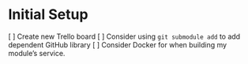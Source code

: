 # Initial Setup

[ ] Create new Trello board
[ ] Consider using ```git submodule add``` to add dependent GitHub library
[ ] Consider Docker for when building my module’s service.